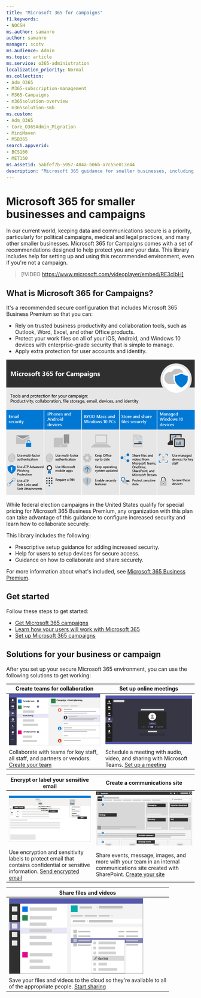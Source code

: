 ```yaml
---
title: "Microsoft 365 for campaigns"
f1.keywords:
- NOCSH
ms.author: samanro
author: samanro
manager: scotv
ms.audience: Admin
ms.topic: article
ms.service: o365-administration
localization_priority: Normal
ms.collection: 
- Adm_O365
- M365-subscription-management 
- M365-Campaigns
- m365solution-overview
- m365solution-smb
ms.custom:
- Adm_O365
- Core_O365Admin_Migration
- MiniMaven
- MSB365
search.appverid:
- BCS160
- MET150
ms.assetid: 5abfef7b-5957-484a-b06b-a7c55e013e44
description: "Microsoft 365 guidance for smaller businesses, including smaller firms, practices, and political campaigns."
---
```


Microsoft 365 for smaller businesses and campaigns
===========================

In our current world, keeping data and communications secure is a priority, particularly for political campaigns, medical and legal practices, and many other smaller businesses. Microsoft 365 for Campaigns comes with a set of recommendations designed to help protect you and your data. This library includes help for setting up and using this recommended environment, even if you're not a campaign.

> [!VIDEO https://www.microsoft.com/videoplayer/embed/RE3clbH]

What is Microsoft 365 for Campaigns?
------------------------------------

It's a recommended secure configuration that includes Microsoft 365 Business Premium so that you can:

- Rely on trusted business productivity and collaboration tools, such as Outlook, Word, Excel, and other Office products.
- Protect your work files on all of your iOS, Android, and Windows 10 devices with enterprise-grade security that is simple to manage.
- Apply extra protection for user accounts and identity.

![Microsoft 365 Business Premium protects your productivity tools, collaboration tools, file storage, email, devices, and identity](../media/M365-WhatIsIt-SecurityFocus.png)

While federal election campaigns in the United States qualify for special pricing for Microsoft 365 Business Premium, any organization with this plan can take advantage of this guidance to configure increased security and learn how to collaborate securely.

This library includes the following:

- Prescriptive setup guidance for adding increased security.
- Help for users to setup devices for secure access.
- Guidance on how to collaborate and share securely.

For more information about what's included, see [Microsoft 365 Business Premium](https://www.microsoft.com/microsoft-365/business).

Get started
--------------------------

Follow these steps to get started:

- [Get Microsoft 365 campaigns](get-microsoft-365-campaigns.md)
- [Learn how your users will work with Microsoft 365](m365-campaigns-users.md)
- [Set up Microsoft 365 campaigns](microsoft-365-campaigns-setup-overview.md)

Solutions for your business or campaign
--------------------------

After you set up your secure Microsoft 365 environment, you can use the following solutions to get working:

| Create teams for collaboration | Set up online meetings |
| ------------- | ------------- |
| ![a SharePoint communication site](../media/sm-m365-democracy-teams-collab.png) | ![an online meeting](../media/m365-democracy-teams-meetings.png) |
| Collaborate with teams for key staff, all staff, and partners or vendors. [Create your team](create-teams-for-collaboration.md) | Schedule a meeting with audio, video, and sharing with Microsoft Teams. [Set up a meeting](set-up-meetings.md) |

| Encrypt or label your sensitive email | Create a communications site |
| ------------- | ------------- |
| ![Encrypted and labeled email](../media/sm-m365-campaign-email-encrypt.png) | ![a SharePoint communications site](../media/sm-m365-democracy-comms-site.png) |
| Use encryption and sensitivity labels to protect email that contains confidential or sensitive information. [Send encrypted email](send-encrypted-email.md) | Share events, message, images, and more with your team in an internal communications site created with SharePoint. [Create your site](create-communications-site.md) |

| Share files and videos |
| ------------- |
| ![sharing a file in Microsoft Teams](../media/m365-democracy-teams-sharefiles.png) |
| Save your files and videos to the cloud so they're available to all <br>of the appropriate people. [Start sharing](share-files-and-videos.md) |

